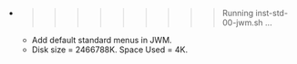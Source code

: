 * >>>>>>>>> Running inst-std-00-jwm.sh ...
  * Add default standard menus in JWM.
  * Disk size = 2466788K. Space Used = 4K.
